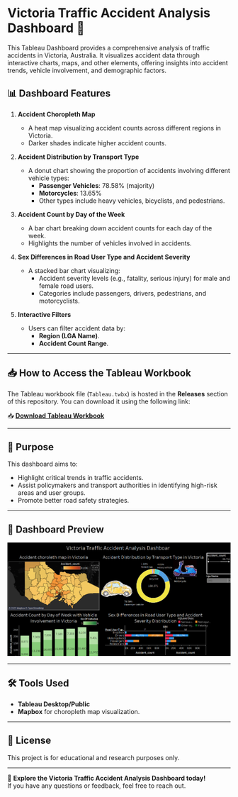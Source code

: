 # Victoria Traffic Accident Analysis Dashboard 🚦

This Tableau Dashboard provides a comprehensive analysis of traffic accidents in Victoria, Australia. It visualizes accident data through interactive charts, maps, and other elements, offering insights into accident trends, vehicle involvement, and demographic factors.

## 📊 Dashboard Features

1. **Accident Choropleth Map**  
   - A heat map visualizing accident counts across different regions in Victoria.
   - Darker shades indicate higher accident counts.

2. **Accident Distribution by Transport Type**  
   - A donut chart showing the proportion of accidents involving different vehicle types:
     - **Passenger Vehicles**: 78.58% (majority)
     - **Motorcycles**: 13.65%
     - Other types include heavy vehicles, bicyclists, and pedestrians.

3. **Accident Count by Day of the Week**  
   - A bar chart breaking down accident counts for each day of the week.
   - Highlights the number of vehicles involved in accidents.

4. **Sex Differences in Road User Type and Accident Severity**  
   - A stacked bar chart visualizing:
     - Accident severity levels (e.g., fatality, serious injury) for male and female road users.
     - Categories include passengers, drivers, pedestrians, and motorcyclists.

5. **Interactive Filters**  
   - Users can filter accident data by:
     - **Region (LGA Name)**.
     - **Accident Count Range**.

---

## 📥 How to Access the Tableau Workbook

The Tableau workbook file (`Tableau.twbx`) is hosted in the **Releases** section of this repository. You can download it using the following link:

📥 **[Download Tableau Workbook](https://github.com/ANNAchill/Visualization_Tableau/releases)**

---

## 🎯 Purpose

This dashboard aims to:
- Highlight critical trends in traffic accidents.
- Assist policymakers and transport authorities in identifying high-risk areas and user groups.
- Promote better road safety strategies.

---

## 📸 Dashboard Preview

![Victoria Traffic Accident Dashboard](https://github.com/ANNAchill/Visualization_Tableau/blob/main/Tableau.png)

---

## 🛠 Tools Used

- **Tableau Desktop/Public**
- **Mapbox** for choropleth map visualization.

---

## 📜 License

This project is for educational and research purposes only.

---

🚀 **Explore the Victoria Traffic Accident Analysis Dashboard today!**  
If you have any questions or feedback, feel free to reach out.
